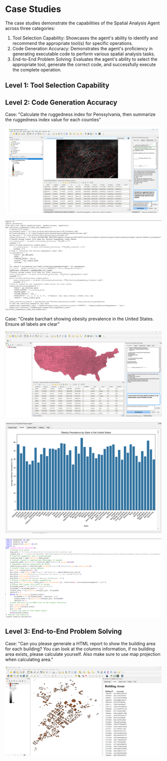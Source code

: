 # Case Studies
The case studies demonstrate the capabilities of the Spatial Analysis Agent across three categories:

1. Tool Selection Capability: Showcases the agent's ability to identify and recommend the appropriate tool(s) for specific operations.
2. Code Generation Accuracy: Demonstrates the agent's proficiency in generating executable code to perform various spatial analysis tasks.
3. End-to-End Problem Solving: Evaluates the agent's ability to select the appropriate tool, generate the correct code, and successfully execute the complete operation.

## Level 1: Tool Selection Capability

## Level 2: Code Generation Accuracy
Case: "Calculate the ruggedness index for Penssylvania, then summarize the ruggedness index value for each counties"

![Ruggedness.png](Doc%2FCase%20Studies%2FRuggedness%2FRuggedness.png)

![Codes2.png](Doc%2FCase%20Studies%2FRuggedness%2FCodes2.png)


Case: "Create barchart showing obesity prevalence in the United States. Ensure all labels are clear"

![Obesity Barchart Map.png](Doc%2FCase%20Studies%2FCase%203%2FObesity%20Barchart%2FObesity%20Barchart%20Map.png)

![Obesity Barchart.png](Doc%2FCase%20Studies%2FCase%203%2FObesity%20Barchart%2FObesity%20Barchart.png)

![Code.png](Doc%2FCase%20Studies%2FCase%203%2FObesity%20Barchart%2FCode.png)

## Level 3: End-to-End Problem Solving

Case: "Can you please generate a HTML report to show the building area for each building? You can look at the columns information, if no building area exists, please calculate yourself. Also make sure to use map projection when calculating area."

![Case1.png](Doc%2FCase%20Studies%2FCase%203%2FCase1.png)

